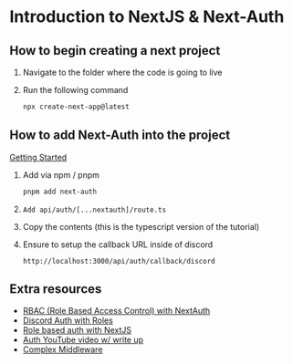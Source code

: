# Introduction to NextJS & Next-Auth

## How to begin creating a next project

1. Navigate to the folder where the code is going to live
2. Run the following command

    ```bash
    npx create-next-app@latest
    ```

## How to add Next-Auth into the project

[Getting Started](https://next-auth.js.org/getting-started/example)

1. Add via npm / pnpm

    ```bash
    pnpm add next-auth
    ```

2. `Add api/auth/[...nextauth]/route.ts`
3. Copy the contents (this is the typescript version of the tutorial)
4. Ensure to setup the callback URL inside of discord

    ```text
    http://localhost:3000/api/auth/callback/discord
    ```

## Extra resources

- [RBAC (Role Based Access Control) with NextAuth](https://authjs.dev/guides/role-based-access-control)
- [Discord Auth with Roles](https://hwhite.dev/blog/next-auth-discord-roles)
- [Role based auth with NextJS](https://reacthustle.com/blog/nextjs-setup-role-based-authentication)
- [Auth YouTube video w/ write up](https://www.freecodecamp.org/news/secure-next-js-applications-with-role-based-authentication-using-nextauth/)
- [Complex Middleware](https://medium.com/@chsherryy/implementing-role-based-access-control-in-next-js-next-auth-with-prisma-and-mongodb-324f1929cf93)
